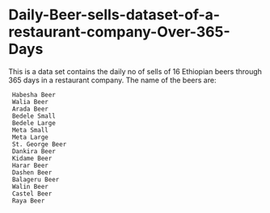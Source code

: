 # Daily-Beer-sells-dataset-of-a-restaurant-company-Over-365-Days
This is a data set contains the daily no of sells of 16 Ethiopian beers through 365 days in a restaurant company. The name of the beers are: 
     
     Habesha Beer
     Walia Beer
     Arada Beer
     Bedele Small
     Bedele Large
     Meta Small
     Meta Large 
     St. George Beer
     Dankira Beer
     Kidame Beer
     Harar Beer
     Dashen Beer
     Balageru Beer
     Walin Beer
     Castel Beer
     Raya Beer
     
